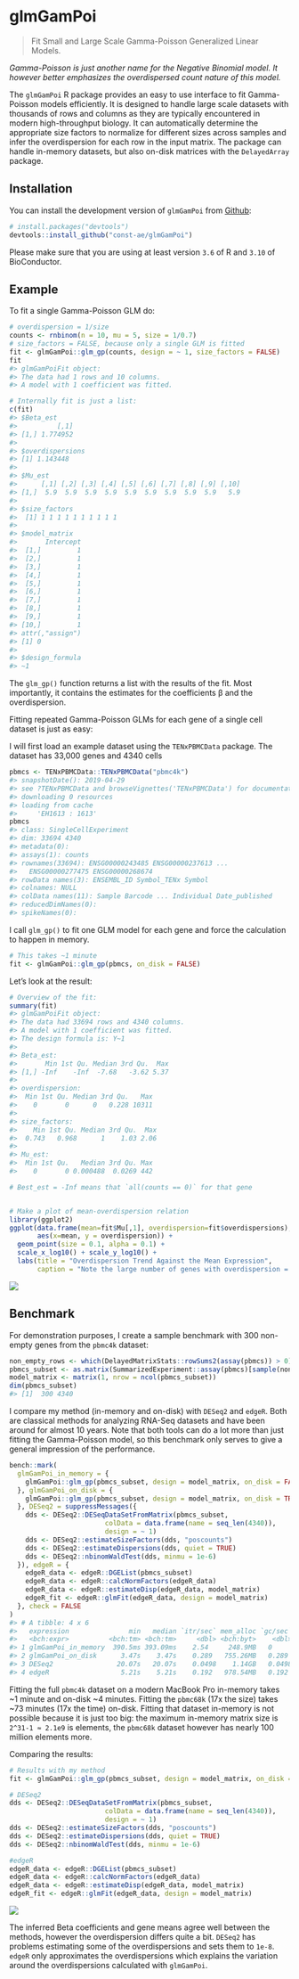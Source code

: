 
<!-- README.md is generated from README.Rmd. Please edit that file -->

# glmGamPoi

<!-- badges: start -->

<!-- badges: end -->

> Fit Small and Large Scale Gamma-Poisson Generalized Linear Models.

*Gamma-Poisson is just another name for the Negative Binomial model. It
however better emphasizes the overdispersed count nature of this model.*

The `glmGamPoi` R package provides an easy to use interface to fit
Gamma-Poisson models efficiently. It is designed to handle large scale
datasets with thousands of rows and columns as they are typically
encountered in modern high-throughput biology. It can automatically
determine the appropriate size factors to normalize for different sizes
across samples and infer the overdispersion for each row in the input
matrix. The package can handle in-memory datasets, but also on-disk
matrices with the `DelayedArray` package.

## Installation

You can install the development version of `glmGamPoi` from
[Github](https://github.com/const-ae/glmGamPoi):

``` r
# install.packages("devtools")
devtools::install_github("const-ae/glmGamPoi")
```

Please make sure that you are using at least version `3.6` of R and
`3.10` of BioConductor.

## Example

To fit a single Gamma-Poisson GLM do:

``` r
# overdispersion = 1/size
counts <- rnbinom(n = 10, mu = 5, size = 1/0.7)
# size_factors = FALSE, because only a single GLM is fitted
fit <- glmGamPoi::glm_gp(counts, design = ~ 1, size_factors = FALSE)
fit
#> glmGamPoiFit object:
#> The data had 1 rows and 10 columns.
#> A model with 1 coefficient was fitted.

# Internally fit is just a list:
c(fit)
#> $Beta_est
#>          [,1]
#> [1,] 1.774952
#> 
#> $overdispersions
#> [1] 1.143448
#> 
#> $Mu_est
#>      [,1] [,2] [,3] [,4] [,5] [,6] [,7] [,8] [,9] [,10]
#> [1,]  5.9  5.9  5.9  5.9  5.9  5.9  5.9  5.9  5.9   5.9
#> 
#> $size_factors
#>  [1] 1 1 1 1 1 1 1 1 1 1
#> 
#> $model_matrix
#>       Intercept
#>  [1,]         1
#>  [2,]         1
#>  [3,]         1
#>  [4,]         1
#>  [5,]         1
#>  [6,]         1
#>  [7,]         1
#>  [8,]         1
#>  [9,]         1
#> [10,]         1
#> attr(,"assign")
#> [1] 0
#> 
#> $design_formula
#> ~1
```

The `glm_gp()` function returns a list with the results of the fit. Most
importantly, it contains the estimates for the coefficients β and the
overdispersion.

Fitting repeated Gamma-Poisson GLMs for each gene of a single cell
dataset is just as easy:

I will first load an example dataset using the `TENxPBMCData` package.
The dataset has 33,000 genes and 4340 cells

``` r
pbmcs <- TENxPBMCData::TENxPBMCData("pbmc4k")
#> snapshotDate(): 2019-04-29
#> see ?TENxPBMCData and browseVignettes('TENxPBMCData') for documentation
#> downloading 0 resources
#> loading from cache 
#>     'EH1613 : 1613'
pbmcs
#> class: SingleCellExperiment 
#> dim: 33694 4340 
#> metadata(0):
#> assays(1): counts
#> rownames(33694): ENSG00000243485 ENSG00000237613 ...
#>   ENSG00000277475 ENSG00000268674
#> rowData names(3): ENSEMBL_ID Symbol_TENx Symbol
#> colnames: NULL
#> colData names(11): Sample Barcode ... Individual Date_published
#> reducedDimNames(0):
#> spikeNames(0):
```

I call `glm_gp()` to fit one GLM model for each gene and force the
calculation to happen in memory.

``` r
# This takes ~1 minute
fit <- glmGamPoi::glm_gp(pbmcs, on_disk = FALSE)
```

Let’s look at the result:

``` r
# Overview of the fit: 
summary(fit)
#> glmGamPoiFit object:
#> The data had 33694 rows and 4340 columns.
#> A model with 1 coefficient was fitted.
#> The design formula is: Y~1
#> 
#> Beta_est:
#>       Min 1st Qu. Median 3rd Qu.  Max
#> [1,] -Inf    -Inf  -7.68   -3.62 5.37
#> 
#> overdispersion:
#>  Min 1st Qu. Median 3rd Qu.   Max
#>    0       0      0   0.228 10311
#> 
#> size_factors:
#>    Min 1st Qu. Median 3rd Qu.  Max
#>  0.743   0.968      1    1.03 2.06
#> 
#> Mu_est:
#>  Min 1st Qu.   Median 3rd Qu. Max
#>    0       0 0.000488  0.0269 442

# Best_est = -Inf means that `all(counts == 0)` for that gene


# Make a plot of mean-overdispersion relation
library(ggplot2)
ggplot(data.frame(mean=fit$Mu[,1], overdispersion=fit$overdispersions),
       aes(x=mean, y = overdispersion)) +
  geom_point(size = 0.1, alpha = 0.1) +
  scale_x_log10() + scale_y_log10() +
  labs(title = "Overdispersion Trend Against the Mean Expression",
       caption = "Note the large number of genes with overdispersion = 0 at the bottom of the plot")
```

![](man/figures/README-pbmc4kFitResult-1.png)<!-- -->

## Benchmark

For demonstration purposes, I create a sample benchmark with 300
non-empty genes from the `pbmc4k` dataset:

``` r
non_empty_rows <- which(DelayedMatrixStats::rowSums2(assay(pbmcs)) > 0)
pbmcs_subset <- as.matrix(SummarizedExperiment::assay(pbmcs)[sample(non_empty_rows, 300), ])
model_matrix <- matrix(1, nrow = ncol(pbmcs_subset))
dim(pbmcs_subset)
#> [1]  300 4340
```

I compare my method (in-memory and on-disk) with `DESeq2` and `edgeR`.
Both are classical methods for analyzing RNA-Seq datasets and have been
around for almost 10 years. Note that both tools can do a lot more than
just fitting the Gamma-Poisson model, so this benchmark only serves to
give a general impression of the performance.

``` r
bench::mark(
  glmGamPoi_in_memory = {
    glmGamPoi::glm_gp(pbmcs_subset, design = model_matrix, on_disk = FALSE)
  }, glmGamPoi_on_disk = {
    glmGamPoi::glm_gp(pbmcs_subset, design = model_matrix, on_disk = TRUE)
  }, DESeq2 = suppressMessages({
    dds <- DESeq2::DESeqDataSetFromMatrix(pbmcs_subset, 
                        colData = data.frame(name = seq_len(4340)),
                        design = ~ 1)
    dds <- DESeq2::estimateSizeFactors(dds, "poscounts")
    dds <- DESeq2::estimateDispersions(dds, quiet = TRUE)
    dds <- DESeq2::nbinomWaldTest(dds, minmu = 1e-6)
  }), edgeR = {
    edgeR_data <- edgeR::DGEList(pbmcs_subset)
    edgeR_data <- edgeR::calcNormFactors(edgeR_data)
    edgeR_data <- edgeR::estimateDisp(edgeR_data, model_matrix)
    edgeR_fit <- edgeR::glmFit(edgeR_data, design = model_matrix)
  }, check = FALSE
)
#> # A tibble: 4 x 6
#>   expression               min   median `itr/sec` mem_alloc `gc/sec`
#>   <bch:expr>          <bch:tm> <bch:tm>     <dbl> <bch:byt>    <dbl>
#> 1 glmGamPoi_in_memory  390.5ms 393.09ms    2.54     248.9MB   0     
#> 2 glmGamPoi_on_disk      3.47s    3.47s    0.289   755.26MB   0.289 
#> 3 DESeq2                20.07s   20.07s    0.0498    1.14GB   0.0498
#> 4 edgeR                  5.21s    5.21s    0.192   978.54MB   0.192
```

Fitting the full `pbmc4k` dataset on a modern MacBook Pro in-memory
takes ~1 minute and on-disk ~4 minutes. Fitting the `pbmc68k` (17x the
size) takes ~73 minutes (17x the time) on-disk. Fitting that dataset
in-memory is not possible because it is just too big: the maximum
in-memory matrix size is `2^31-1 ≈ 2.1e9` is elements, the `pbmc68k`
dataset however has nearly 100 million elements more.

Comparing the results:

``` r
# Results with my method
fit <- glmGamPoi::glm_gp(pbmcs_subset, design = model_matrix, on_disk = FALSE)

# DESeq2
dds <- DESeq2::DESeqDataSetFromMatrix(pbmcs_subset, 
                        colData = data.frame(name = seq_len(4340)),
                        design = ~ 1)
dds <- DESeq2::estimateSizeFactors(dds, "poscounts")
dds <- DESeq2::estimateDispersions(dds, quiet = TRUE)
dds <- DESeq2::nbinomWaldTest(dds, minmu = 1e-6)

#edgeR
edgeR_data <- edgeR::DGEList(pbmcs_subset)
edgeR_data <- edgeR::calcNormFactors(edgeR_data)
edgeR_data <- edgeR::estimateDisp(edgeR_data, model_matrix)
edgeR_fit <- edgeR::glmFit(edgeR_data, design = model_matrix)
```

![](man/figures/README-coefficientComparison-1.png)<!-- -->

The inferred Beta coefficients and gene means agree well between the
methods, however the overdispersion differs quite a bit. `DESeq2` has
problems estimating some of the overdispersions and sets them to `1e-8`.
`edgeR` only approximates the overdispersions which explains the
variation around the overdispersions calculated with `glmGamPoi`.
